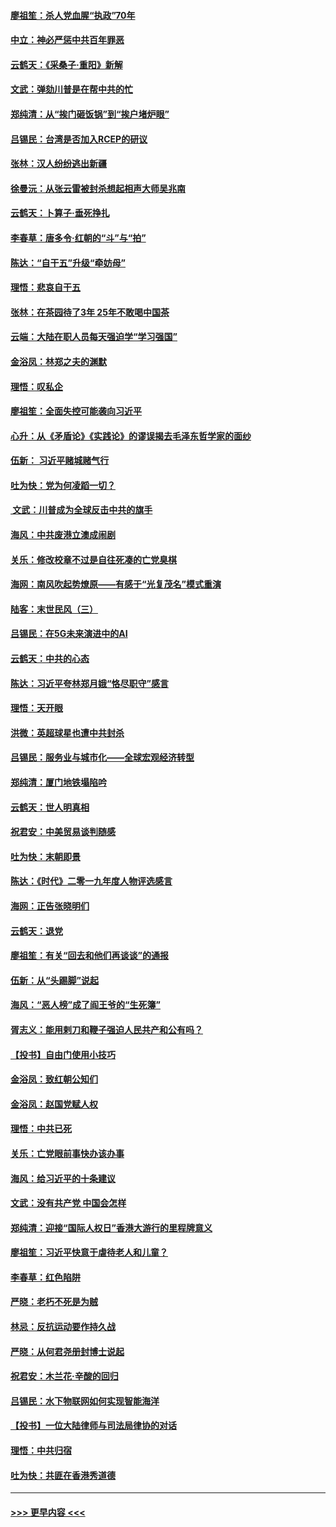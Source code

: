 #### [廖祖笙：杀人党血腥“执政”70年](../pages/nsc993/n11745144.md?t=12271033) 
#### [中立：神必严惩中共百年罪恶](../pages/nsc993/n11744970.md?t=12271033) 
#### [云鹤天：《采桑子‧重阳》新解](../pages/nsc993/n11744948.md?t=12271033) 
#### [文武：弹劾川普是在帮中共的忙](../pages/nsc993/n11744758.md?t=12271033) 
#### [郑纯清：从“挨门砸饭锅”到“挨户堵炉眼”](../pages/nsc993/n11744745.md?t=12271033) 
#### [吕锡民：台湾是否加入RCEP的研议](../pages/nsc993/n11744701.md?t=12271033) 
#### [张林：汉人纷纷逃出新疆](../pages/nsc993/n11743530.md?t=12271033) 
#### [徐曼沅：从张云雷被封杀想起相声大师吴兆南](../pages/nsc993/n11741816.md?t=12271033) 
#### [云鹤天：卜算子‧垂死挣扎](../pages/nsc993/n11739956.md?t=12271033) 
#### [李春草：唐多令‧红朝的“斗”与“拍”](../pages/nsc993/n11739830.md?t=12271033) 
#### [陈达：“自干五”升级“牵妨母”](../pages/nsc993/n11739724.md?t=12271033) 
#### [理悟：悲哀自干五](../pages/nsc993/n11739547.md?t=12271033) 
#### [张林：在茶园待了3年 25年不敢喝中国茶](../pages/nsc993/n11739240.md?t=12271033) 
#### [云端：大陆在职人员每天强迫学“学习强国”](../pages/nsc993/n11738735.md?t=12271033) 
#### [金浴凤：林郑之夫的渊默](../pages/nsc993/n11737735.md?t=12271033) 
#### [理悟：叹私企](../pages/nsc993/n11737715.md?t=12271033) 
#### [廖祖笙：全面失控可能袭向习近平](../pages/nsc993/n11737704.md?t=12271033) 
#### [心升：从《矛盾论》《实践论》的谬误揭去毛泽东哲学家的面纱](../pages/nsc993/n11736962.md?t=12271033) 
#### [伍新： 习近平赌城赌气行](../pages/nsc993/n11736929.md?t=12271033) 
#### [吐为快：党为何凌蹈一切？](../pages/nsc993/n11736915.md?t=12271033) 
#### [ 文武：川普成为全球反击中共的旗手](../pages/nsc993/n11736882.md?t=12271033) 
#### [海风：中共废港立澳成闹剧](../pages/nsc993/n11735857.md?t=12271033) 
#### [关乐：修改校章不过是自往死凑的亡党臭棋](../pages/nsc993/n11735097.md?t=12271033) 
#### [海网：南风吹起势燎原——有感于“光复茂名”模式重演](../pages/nsc993/n11732308.md?t=12271033) 
#### [陆客：末世民风（三）](../pages/nsc993/n11732211.md?t=12271033) 
#### [吕锡民：在5G未来演进中的AI](../pages/nsc993/n11730010.md?t=12271033) 
#### [云鹤天：中共的心态](../pages/nsc993/n11729906.md?t=12271033) 
#### [陈达：习近平夸林郑月娥“恪尽职守”感言](../pages/nsc993/n11729881.md?t=12271033) 
#### [理悟：天开眼](../pages/nsc993/n11729699.md?t=12271033) 
#### [洪微：英超球星也遭中共封杀](../pages/nsc993/n11727243.md?t=12271033) 
#### [吕锡民：服务业与城市化——全球宏观经济转型](../pages/nsc993/n11725845.md?t=12271033) 
#### [郑纯清：厦门地铁塌陷吟](../pages/nsc993/n11725813.md?t=12271033) 
#### [云鹤天：世人明真相](../pages/nsc993/n11725621.md?t=12271033) 
#### [祝君安：中美贸易谈判随感](../pages/nsc993/n11725609.md?t=12271033) 
#### [吐为快：末朝即景](../pages/nsc993/n11723365.md?t=12271033) 
#### [陈达：《时代》二零一九年度人物评选感言](../pages/nsc993/n11723337.md?t=12271033) 
#### [海网：正告张晓明们](../pages/nsc993/n11723228.md?t=12271033) 
#### [云鹤天：退党](../pages/nsc993/n11723056.md?t=12271033) 
#### [廖祖笙：有关“回去和他们再谈谈”的通报](../pages/nsc993/n11722442.md?t=12271033) 
#### [伍新：从“头踢脚”说起](../pages/nsc993/n11722429.md?t=12271033) 
#### [海风：“恶人榜”成了阎王爷的“生死簿”](../pages/nsc993/n11722272.md?t=12271033) 
#### [胥志义：能用剌刀和鞭子强迫人民共产和公有吗？](../pages/nsc993/n11720569.md?t=12271033) 
#### [【投书】自由门使用小技巧](../pages/nsc993/n11720180.md?t=12271033) 
#### [金浴凤：致红朝公知们](../pages/nsc993/n11720563.md?t=12271033) 
#### [金浴凤：赵国党赋人权](../pages/nsc993/n11720533.md?t=12271033) 
#### [理悟：中共已死](../pages/nsc993/n11720233.md?t=12271033) 
#### [关乐：亡党眼前事快办该办事](../pages/nsc993/n11719160.md?t=12271033) 
#### [海风：给习近平的十条建议](../pages/nsc993/n11717616.md?t=12271033) 
#### [文武：没有共产党 中国会怎样](../pages/nsc993/n11717584.md?t=12271033) 
#### [郑纯清：迎接“国际人权日”香港大游行的里程牌意义](../pages/nsc993/n11717417.md?t=12271033) 
#### [廖祖笙：习近平快意于虐待老人和儿童？](../pages/nsc993/n11715313.md?t=12271033) 
#### [李春草：红色陷阱](../pages/nsc993/n11715029.md?t=12271033) 
#### [严晓：老朽不死是为贼](../pages/nsc993/n11712910.md?t=12271033) 
#### [林忌：反抗运动要作持久战](../pages/nsc993/n11712623.md?t=12271033) 
#### [严晓：从何君尧册封博士说起](../pages/nsc993/n11712465.md?t=12271033) 
#### [祝君安：木兰花·辛酸的回归](../pages/nsc993/n11712381.md?t=12271033) 
#### [吕锡民：水下物联网如何实现智能海洋](../pages/nsc993/n11711158.md?t=12271033) 
#### [【投书】一位大陆律师与司法局律协的对话](../pages/nsc993/n11709675.md?t=12271033) 
#### [理悟：中共归宿](../pages/nsc993/n11710059.md?t=12271033) 
#### [吐为快：共匪在香港秀道德](../pages/nsc993/n11709979.md?t=12271033) 

----
#### [ >>> 更早内容 <<< ](../indexes/nsc993-earlier.md)
